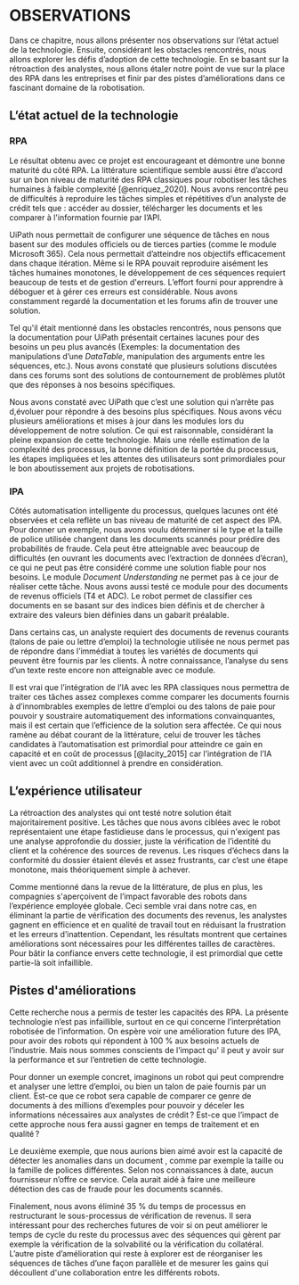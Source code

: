 # OBSERVATIONS

Dans ce chapitre, nous allons présenter nos observations sur l’état actuel de la technologie. Ensuite, considérant les obstacles rencontrés, nous allons explorer les défis d’adoption de cette technologie. En se basant sur la rétroaction des analystes, nous allons étaler notre point de vue sur la place des RPA dans les entreprises et finir par des pistes d’améliorations dans ce fascinant domaine de la robotisation.

## L’état actuel de la technologie
### RPA

Le résultat obtenu avec ce projet est encourageant et démontre une bonne maturité du côté RPA. La littérature scientifique semble aussi être d’accord sur un bon niveau de maturité des RPA classiques pour robotiser les tâches humaines à faible complexité [@enriquez_2020]. Nous avons rencontré peu de difficultés à reproduire les tâches simples et répétitives d’un analyste de crédit tels que : accéder au dossier, télécharger les documents et les comparer à l'information fournie par l’API.

UiPath nous permettait de configurer une séquence de tâches en nous basent sur des modules officiels ou de tierces parties (comme le module Microsoft 365). Cela nous permettait d’atteindre nos objectifs efficacement dans chaque itération.
Même si le RPA pouvait reproduire aisément les tâches humaines monotones, le développement de ces séquences requiert beaucoup de tests et de gestion d'erreurs. L’effort fourni pour apprendre à déboguer et à gérer ces erreurs est considérable. Nous avons constamment regardé la documentation et les forums afin de trouver une solution.

Tel qu'il était mentionné dans les obstacles rencontrés, nous pensons que la documentation pour UiPath présentait certaines lacunes pour des besoins un peu plus avancés (Exemples: la documentation des manipulations d’une *DataTable*, manipulation des arguments entre les séquences, etc.). Nous avons constaté que plusieurs solutions discutées dans ces forums sont des solutions de contournement de problèmes plutôt que des réponses à nos besoins spécifiques.

Nous avons constaté avec UiPath que c’est une solution qui n’arrête pas d,évoluer pour répondre à des besoins plus spécifiques. Nous avons vécu plusieurs améliorations et mises à jour dans les modules lors du développement de notre solution. Ce qui est raisonnable, considérant la pleine expansion de cette technologie. Mais une réelle estimation de la complexité des processus, la bonne définition de la portée du processus, les étapes impliquées et les attentes des utilisateurs sont primordiales pour le bon aboutissement aux projets de robotisations.

### IPA

Côtés automatisation intelligente du processus, quelques lacunes ont été observées et cela reflète un bas niveau de maturité de cet aspect des IPA. Pour donner un exemple, nous avons voulu déterminer si le type et la taille de police utilisée changent dans les documents scannés pour prédire des probabilités de fraude. Cela peut être atteignable avec beaucoup de difficultés (en ouvrant les documents avec l’extraction de données d’écran), ce qui ne peut pas être considéré comme une solution fiable pour nos besoins. Le module *Document Understanding* ne permet pas à ce jour de réaliser cette tâche.
Nous avons aussi testé ce module pour des documents de revenus officiels (T4 et ADC). Le robot permet de classifier ces documents en se basant sur des indices bien définis et de chercher à extraire des valeurs bien définies dans un gabarit préalable.

Dans certains cas, un analyste requiert des documents de revenus courants (talons de paie ou lettre d’emploi) la technologie utilisée ne nous permet pas de répondre dans l’immédiat à toutes les variétés de documents qui peuvent être fournis par les clients. À notre connaissance, l’analyse du sens d’un texte reste encore non atteignable avec ce module.

Il est vrai que l’intégration de l’IA avec les RPA classiques nous permettra de traiter ces tâches assez complexes comme comparer les documents fournis à d’innombrables exemples de lettre d’emploi ou des talons de paie pour pouvoir y soustraire automatiquement des informations convainquantes, mais il est certain que l’efficience de la solution sera affectée.
Ce qui nous ramène au débat courant de la littérature, celui de trouver les tâches candidates à l’automatisation est primordial pour atteindre ce gain en capacité et en coût de processus [@lacity_2015] car l’intégration de l’IA vient avec un coût additionnel à prendre en considération.

## L’expérience utilisateur

La rétroaction des analystes qui ont testé notre solution était majoritairement positive. Les tâches que nous avons ciblées avec le robot représentaient une étape fastidieuse dans le processus, qui n'exigent pas une analyse approfondie du dossier, juste la vérification de l’identité du client et la cohérence des sources de revenus. Les risques d’échecs dans la conformité du dossier étaient élevés et assez frustrants, car c’est une étape monotone, mais théoriquement simple à achever.

Comme mentionné dans la revue de la littérature, de plus en plus, les compagnies s'aperçoivent de l’impact favorable des robots dans l’expérience employée globale. Ceci semble vrai dans notre cas, en éliminant la partie de vérification des documents des revenus, les analystes gagnent en efficience et en qualité de travail tout en réduisant la frustration et les erreurs d’inattention. Cependant, les résultats montrent que certaines améliorations sont nécessaires pour les différentes tailles de caractères. Pour bâtir la confiance envers cette technologie, il est primordial que cette partie-là soit infaillible.

## Pistes d'améliorations 

Cette recherche nous a permis de tester les capacités des RPA. La présente technologie n’est pas infaillible, surtout en ce qui concerne l’interprétation robotisée de l’information. On espère voir une amélioration future des IPA, pour avoir des robots qui répondent à 100 % aux besoins actuels de l’industrie. Mais nous sommes conscients de l’impact qu' il peut y avoir sur la performance et sur l’entretien de cette technologie.

Pour donner un exemple concret, imaginons un robot qui peut comprendre et analyser une lettre d’emploi, ou bien un talon de paie fournis par un client. Est-ce que ce robot sera capable de comparer ce genre de documents à des millions d’exemples pour pouvoir y déceler les informations nécessaires aux analystes de crédit ? Est-ce que l’impact de cette approche nous fera aussi gagner en temps de traitement et en qualité ?

Le deuxième exemple, que nous aurions bien aimé avoir est la capacité de détecter les anomalies dans un document , comme par exemple la taille ou la famille de polices différentes. Selon nos connaissances à date, aucun fournisseur n’offre ce service. Cela aurait aidé à faire une meilleure détection des cas de fraude pour les documents scannés.

Finalement, nous avons éliminé 35 % du temps de processus en restructurant le sous-processus de vérification de revenus. Il sera intéressant pour des recherches futures de voir si on peut améliorer le temps de cycle du reste du processus avec des séquences qui gèrent par exemple la vérification de la solvabilité ou la vérification du collatéral. L’autre piste d’amélioration qui reste à explorer est de réorganiser les séquences de tâches d’une façon parallèle et de mesurer les gains qui découllent d'une collaboration entre les différents robots.

